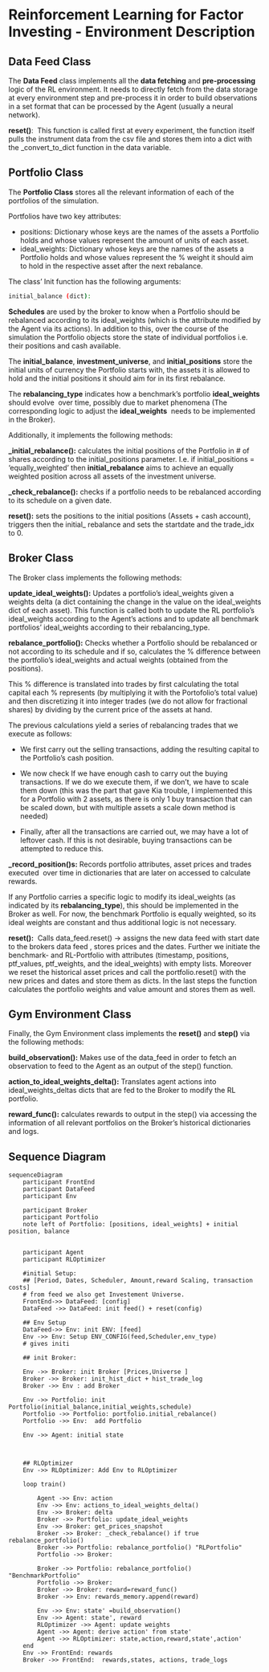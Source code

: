 # Reinforcement Learning for Factor Investing - Environment Description


## Data Feed Class 

The **Data Feed** class implements all the **data fetching** and **pre-processing** logic of the RL environment. It needs to directly fetch from the data storage at every environment step and pre-process it in order to build observations in a set format that can be processed by the Agent (usually a neural network).  

**reset()**:  This function is called first at every experiment, the function itself pulls the instrument data from the csv file and stores them into a dict with the _convert_to_dict function in the data variable.

## Portfolio Class

The **Portfolio Class** stores all the relevant information of each of the portfolios of the simulation.  

Portfolios have two key attributes:  

-   positions: Dictionary whose keys are the names of the assets a Portfolio holds and whose values represent the amount of units of each asset. 
-   ideal_weights: Dictionary whose keys are the names of the assets a Portfolio holds and whose values represent the % weight it should aim to hold in the respective asset after the next rebalance.

The class’ Init function has the following arguments:

```bash
initial_balance (dict):
```

**Schedules** are used by the broker to know when a Portfolio should be rebalanced according to its ideal_weights (which is the attribute modified by the Agent via its actions). In addition to this, over the course of the simulation the Portfolio objects store the state of individual portfolios i.e. their positions and cash available. 

The **initial_balance**, **investment_universe**, and **initial_positions** store the initial units of currency the Portfolio starts with, the assets it is allowed to hold and the initial positions it should aim for in its first rebalance. 

The **rebalancing_type** indicates how a benchmark’s portfolio **ideal_weights** should evolve  over time, possibly due to market phenomena (The corresponding logic to adjust the **ideal_weights**  needs to be implemented in the Broker). 

Additionally, it implements the following methods:  

**_initial_rebalance():** calculates the initial positions of the Portfolio in # of shares according to the initial_positions parameter. I.e. if initial_positions = ‘equally_weighted’ then **initial_rebalance** aims to achieve an equally weighted position across all assets of the investment universe. 

**_check_rebalance():** checks if a portfolio needs to be rebalanced according to its schedule on a given date. 

**reset():** sets the positions to the initial positions (Assets + cash account), triggers then the initial_ rebalance and sets the startdate and the trade_idx to 0.

## Broker Class

The Broker class implements the following methods: 

**update_ideal_weights():** Updates a portfolio’s ideal_weights given a weights delta (a dict containing the change in the value on the ideal_weights dict of each asset). This function is called both to update the RL portfolio’s ideal_weights according to the Agent’s actions and to update all benchmark portfolios’ ideal_weights according to their rebalancing_type. 

**rebalance_portfolio():** Checks whether a Portfolio should be rebalanced or not according to its schedule and if so, calculates the % difference between the portfolio’s ideal_weights and actual weights (obtained from the positions).  

This % difference is translated into trades by first calculating the total capital each % represents (by multiplying it with the Portofolio’s total value) and then discretizing it into integer trades (we do not allow for fractional shares) by dividing by the current price of the assets at hand.  

The previous calculations yield a series of rebalancing trades that we execute as follows:  

-   We first carry out the selling transactions, adding the resulting capital to the Portfolio’s cash position.  
    
-   We now check If we have enough cash to carry out the buying transactions. If we do we execute them, if we don’t, we have to scale them down (this was the part that gave Kia trouble, I implemented this for a Portfolio with 2 assets, as there is only 1 buy transaction that can be scaled down, but with multiple assets a scale down method is needed) 
    
-   Finally, after all the transactions are carried out, we may have a lot of leftover cash. If this is not desirable, buying transactions can be attempted to reduce this. 
    

**\_record_position()s:** Records portfolio attributes, asset prices and trades executed  over time in dictionaries that are later on accessed to calculate rewards. 

If any Portfolio carries a specific logic to modify its ideal_weights (as indicated by its **rebalancing_type**), this should be implemented in the Broker as well. For now, the benchmark Portfolio is equally weighted, so its ideal weights are constant and thus additional logic is not necessary. 

**reset():**  Calls data_feed.reset() -> assigns the new data feed with start date to the brokers data feed , stores prices and the dates. Further we initiate the benchmark- and RL-Portfolio with attributes (timestamp, positions, ptf_values, ptf_weights, and the ideal_weights) with empty lists. Moreover we reset the historical asset prices and call the portfolio.reset() with the new prices and dates and store them as dicts. In the last steps the function calculates the portfolio weights and value amount and stores them as well.

## Gym Environment Class

Finally, the Gym Environment class implements the **reset()** and **step()** via the following methods:  

**build_observation():** Makes use of the data_feed in order to fetch an observation to feed to the Agent as an output of the step() function. 

**action_to_ideal_weights_delta():** Translates agent actions into ideal_weights_deltas dicts that are fed to the Broker to modify the RL portfolio.  

**reward_func():** calculates rewards to output in the step() via accessing the information of all relevant portfolios on the Broker’s historical dictionaries and logs.

## Sequence Diagram




```mermaid
sequenceDiagram
    participant FrontEnd
    participant DataFeed
    participant Env
    
    participant Broker
    participant Portfolio
    note left of Portfolio: [positions, ideal_weights] + initial position, balance

    
    participant Agent   
    participant RLOptimizer

    #initial Setup:
    ## [Period, Dates, Scheduler, Amount,reward Scaling, transaction costs]
    # from feed we also get Investement Universe.
    FrontEnd->> DataFeed: [config]
    DataFeed ->> DataFeed: init feed() + reset(config)
    
    ## Env Setup
    DataFeed->> Env: init ENV: [feed] 
    Env ->> Env: Setup ENV_CONFIG(feed,Scheduler,env_type)
    # gives initi

    ## init Broker:
    
    Env ->> Broker: init Broker [Prices,Universe ] 
    Broker ->> Broker: init_hist_dict + hist_trade_log
    Broker ->> Env : add Broker

    Env ->> Portfolio: init Portfolio(initial_balance,initial_weights,schedule)
    Portfolio ->> Portfolio: portfolio.initial_rebalance()
    Portfolio ->> Env:  add Portfolio

    Env ->> Agent: initial state

   

    ## RLOptimizer
    Env ->> RLOptimizer: Add Env to RLOptimizer

    loop train()
        
        Agent ->> Env: action
        Env ->> Env: actions_to_ideal_weights_delta()
        Env ->> Broker: delta
        Broker ->> Portfolio: update_ideal_weights
        Env ->> Broker: get_prices_snapshot
        Broker ->> Broker: _check_rebalance() if true rebalance_portfolio()
        Broker ->> Portfolio: rebalance_portfolio() "RLPortfolio"
        Portfolio ->> Broker: 

        Broker ->> Portfolio: rebalance_portfolio() "BenchmarkPortfolio"
        Portfolio ->> Broker:    
        Broker ->> Broker: reward=reward_func()
        Broker ->> Env: rewards_memory.append(reward)

        Env ->> Env: state' =build_observation()
        Env ->> Agent: state', reward
        RLOptimizer ->> Agent: update weights
        Agent ->> Agent: derive action' from state'
        Agent ->> RLOptimizer: state,action,reward,state',action'
    end
    Env ->> FrontEnd: rewards
    Broker ->> FrontEnd:  rewards,states, actions, trade_logs
```
